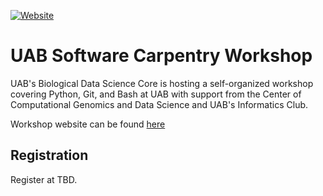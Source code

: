 [![Website](https://github.com/carpentries/workshop-template/actions/workflows/website.yml/badge.svg)](https://github.com/carpentries/workshop-template/actions/workflows/website.yml)

# UAB Software Carpentry Workshop

UAB's Biological Data Science Core is hosting a self-organized workshop covering Python, Git, and Bash at UAB with support
from the Center of Computational Genomics and Data Science and UAB's Informatics Club.

Workshop website can be found [here](https://u-bds.github.io/2024-03-18-uab/)

## Registration

Register at TBD.

